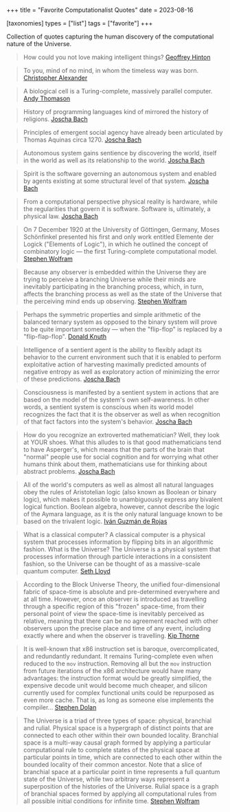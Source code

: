 +++
title = "Favorite Computationalist Quotes"
date = 2023-08-16

[taxonomies]
types = ["list"]
tags = ["favorite"]
+++

Collection of quotes capturing the human discovery of the computational nature of the Universe.

<!-- more -->

> How could you not love making intelligent things? [Geoffrey Hinton](https://youtu.be/CC2W3KhaBsM?t=1149)

> To you, mind of no mind, in whom the timeless way was born. [Christopher Alexander](https://en.wikipedia.org/wiki/The_Timeless_Way_of_Building)

> A biological cell is a Turing-complete, massively parallel computer. [Andy Thomason](https://www.youtube.com/watch?v=Abbl8a-E-_Q)

> History of programming languages kind of mirrored the history of religions. [Joscha Bach](https://youtu.be/WRdJCFEqFTU?t=2871)

> Principles of emergent social agency have already been articulated by Thomas Aquinas circa 1270. [Joscha Bach](https://youtu.be/uc112kET-i0?t=3643)

> Autonomous system gains sentience by discovering the world, itself in the world as well as its relationship to the world. [Joscha Bach](https://youtu.be/uc112kET-i0?t=146)

> Spirit is the software governing an autonomous system and enabled by agents existing at some structural level of that system. [Joscha Bach](https://youtu.be/uc112kET-i0?t=122)

> From a computational perspective physical reality is hardware, while the regularities that govern it is software. Software is, ultimately, a physical law. [Joscha Bach](https://youtu.be/6XELkMF0CUw?t=467)

> On 7 December 1920 at the University of Göttingen, Germany, Moses Schönfinkel presented his first and only work entitled Elemente der Logick ("Elements of Logic"), in which he outlined the concept of combinatory logic — the first Turing-complete computational model. [Stephen Wolfram](https://writings.stephenwolfram.com/2020/12/where-did-combinators-come-from-hunting-the-story-of-moses-schonfinkel/)

> Because any observer is embedded within the Universe they are trying to perceive a branching Universe while their minds are inevitably participating in the branching process, which, in turn, affects the branching process as well as the state of the Universe that the perceiving mind ends up observing. [Stephen Wolfram](https://youtu.be/O_5e_WSNedE?t=1099)

> Perhaps the symmetric properties and simple arithmetic of the balanced ternary system as opposed to the binary system will prove to be quite important someday — when the "flip-flop" is replaced by a "flip-flap-flop". [Donald Knuth](https://en.wikipedia.org/wiki/The_Art_of_Computer_Programming)

> Intelligence of a sentient agent is the ability to flexibly adapt its behavior to the current environment such that it is enabled to perform exploitative action of harvesting maximally predicted amounts of negative entropy as well as exploratory action of minimizing the error of these predictions. [Joscha Bach](https://youtu.be/uc112kET-i0)

> Consciousness is manifested by a sentient system in actions that are based on the model of the system's own self-awareness. In other words, a sentient system is conscious when its world model recognizes the fact that it is the observer as well as when recognition of that fact factors into the system's behavior. [Joscha Bach](https://youtu.be/6XELkMF0CUw?t=1041)

> How do you recognize an extroverted mathematician? Well, they look at YOUR shoes. What this alludes to is that good mathematicians tend to have Asperger's, which means that the parts of the brain that "normal" people use for social cognition and for worrying what other humans think about them, mathematicians use for thinking about abstract problems. [Joscha Bach](https://youtu.be/JcYNhOgQ29I?t=3049)

> All of the world's computers as well as almost all natural languages obey the rules of Aristotelian logic (also known as Boolean or binary logic), which makes it possible to unambiguously express any bivalent logical function. Boolean algebra, however, cannot describe the logic of the Aymara language, as it is the only natural language known to be based on the trivalent logic. [Iván Guzmán de Rojas](https://aymara.org/biblio/html/igr/igr.html)

> What is a classical computer? A classical computer is a physical system that processes information by flipping bits in an algorithmic fashion. What is the Universe? The Universe is a physical system that processes information through particle interactions in a consistent fashion, so the Universe can be thought of as a massive-scale quantum computer. [Seth Lloyd](https://youtu.be/a35bKt1nuBo?t=263)

> According to the Block Universe Theory, the unified four-dimensional fabric of space-time is absolute and pre-determined everywhere and at all time. However, once an observer is introduced as travelling through a specific region of this "frozen" space-time, from their personal point of view the space-time is inevitably perceived as relative, meaning that there can be no agreement reached with other observers upon the precise place and time of any event, including exactly where and when the observer is travelling. [Kip Thorne](https://youtu.be/mvdlN4H4T54?t=490)

> It is well-known that x86 instruction set is baroque, overcomplicated, and redundantly redundant. It remains Turing-complete even when reduced to the `mov` instruction. Removing all but the `mov` instruction from future iterations of the x86 architecture would have many advantages: the instruction format would be greatly simplified, the expensive decode unit would become much cheaper, and silicon currently used for complex functional units could be repurposed as even more cache. That is, as long as someone else implements the compiler... [Stephen Dolan](https://drwho.virtadpt.net/files/mov.pdf)

> The Universe is a triad of three types of space: physical, branchial and rulial. Physical space is a hypergraph of distinct points that are connected to each other within their own bounded locality. Branchial space is a multi-way causal graph formed by applying a particular computational rule to complete states of the physical space at particular points in time, which are connected to each other within the bounded locality of their common ancestor. Note that a slice of branchial space at a particular point in time represents a full quantum state of the Universe, while two arbitrary ways represent a superposition of the histories of the Universe. Rulial space is a graph of branchial spaces formed by applying all computational rules from all possible initial conditions for infinite time. [Stephen Wolfram](https://youtu.be/O_5e_WSNedE?t=750)
